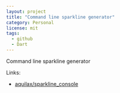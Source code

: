 ```yaml
---
layout: project
title: "Command line sparkline generator"
category: Personal
license: mit
tags:
  - github
  - Dart
---
```


Command line sparkline generator

Links:


* [aquilax/sparkline_console](https://github.com/aquilax/sparkline_console)
